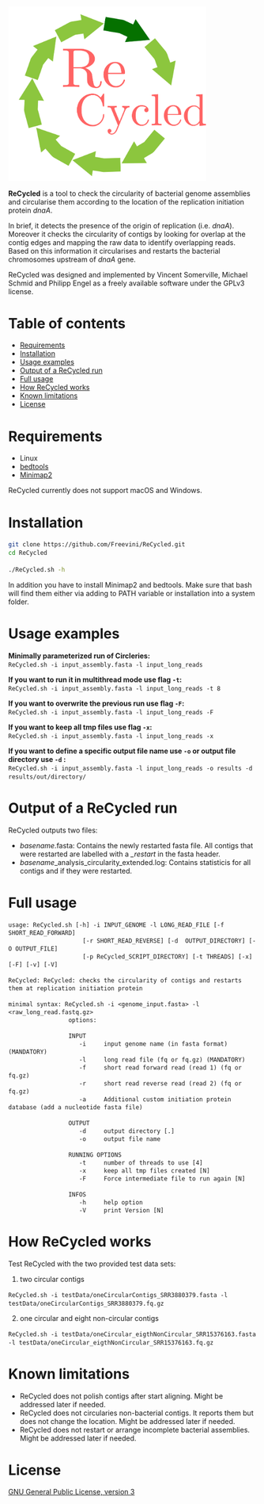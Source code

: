 <p align = "left">
<img src = "figures/logo_05.png" width="400">
</p>

**ReCycled** is a tool to check the circularity of bacterial genome assemblies and circularise them according to the location of the replication initiation protein *dnaA*.

In brief, it detects the presence of the origin of replication (i.e. *dnaA*). Moreover it checks the circularity of contigs by looking for overlap at the contig edges and mapping the raw data to identify overlapping reads. Based on this information it circularises and restarts the bacterial chromosomes upstream of *dnaA* gene.

ReCycled was designed and implemented by Vincent Somerville, Michael Schmid and Philipp Engel as a freely available software under the GPLv3 license.

# Table of contents

* [Requirements](#requirements)
* [Installation](#installation)
* [Usage examples](#usage-examples)
* [Output of a ReCycled run](#output-of-a-ReCycled-run)
* [Full usage](#full-usage)
* [ How ReCycled works](#How-ReCycled-works)
* [Known limitations](#known-limitations)
* [License](#license)


# Requirements


* Linux
* [bedtools](https://bedtools.readthedocs.io/en/latest/index.html)
* [Minimap2](https://github.com/lh3/minimap2)



ReCycled currently does not support macOS and Windows.

#  Installation

```bash
git clone https://github.com/Freevini/ReCycled.git
cd ReCycled

./ReCycled.sh -h
```

In addition you have to install Minimap2 and bedtools. Make sure that bash will find them either via adding to PATH variable or installation into a system folder.


# Usage examples

__Minimally parameterized run of Circleries:__<br>
`ReCycled.sh -i input_assembly.fasta -l input_long_reads `

__If you want to run it in multithread mode use flag `-t`:__<br>
`ReCycled.sh -i input_assembly.fasta -l input_long_reads -t 8 `

__If you want to overwrite the previous run use flag `-F`:__<br>
`ReCycled.sh -i input_assembly.fasta -l input_long_reads -F `

__If you want to keep all tmp files use flag `-x`:__<br>
`ReCycled.sh -i input_assembly.fasta -l input_long_reads -x `

__If you want to define a specific output file name use `-o` or output file directory use `-d` :__<br>
`ReCycled.sh -i input_assembly.fasta -l input_long_reads -o results -d results/out/directory/ `

# Output of a ReCycled run

ReCycled outputs two files:
* *basename*.fasta: Contains the newly restarted fasta file. All contigs that were restarted are labelled with a *_restart* in the fasta header.
* *basename*_analysis_circularity_extended.log: Contains statisticis for all contigs and if they were restarted.


# Full usage

```
usage: ReCycled.sh [-h] -i INPUT_GENOME -l LONG_READ_FILE [-f SHORT_READ_FORWARD]
                     [-r SHORT_READ_REVERSE] [-d  OUTPUT_DIRECTORY] [-O OUTPUT_FILE]
                     [-p ReCycled_SCRIPT_DIRECTORY] [-t THREADS] [-x] [-F] [-v] [-V]

ReCycled: ReCycled: checks the circularity of contigs and restarts them at replication initiation protein

minimal syntax: ReCycled.sh -i <genome_input.fasta> -l <raw_long_read.fastq.gz>
                 options:

                 INPUT
                    -i     input genome name (in fasta format) (MANDATORY)
                    -l     long read file (fq or fq.gz) (MANDATORY)
                    -f     short read forward read (read 1) (fq or fq.gz)
                    -r     short read reverse read (read 2) (fq or fq.gz)
                    -a     Additional custom initiation protein database (add a nucleotide fasta file)

                 OUTPUT
                    -d     output directory [.]
                    -o     output file name

                 RUNNING OPTIONS
                    -t     number of threads to use [4]
                    -x     keep all tmp files created [N]
                    -F     Force intermediate file to run again [N]

                 INFOS
                    -h     help option
                    -V     print Version [N]

```



# How ReCycled works

Test ReCycled with the two provided test data sets:

1. two circular contigs

`ReCycled.sh -i testData/oneCircularContigs_SRR3880379.fasta -l testData/oneCircularContigs_SRR3880379.fq.gz `

2. one circular and eight non-circular contigs

`ReCycled.sh -i testData/oneCircular_eigthNonCircular_SRR15376163.fasta -l testData/oneCircular_eigthNonCircular_SRR15376163.fq.gz `


# Known limitations
* ReCycled does not polish contigs after start aligning. Might be addressed later if needed.
* ReCycled does not circularies non-bacterial contigs. It reports them but does not change the location. Might be addressed later if needed.
* ReCycled does not restart or arrange incomplete bacterial assemblies. Might be addressed later if needed.



# License

[GNU General Public License, version 3](https://www.gnu.org/licenses/gpl-3.0.html)
